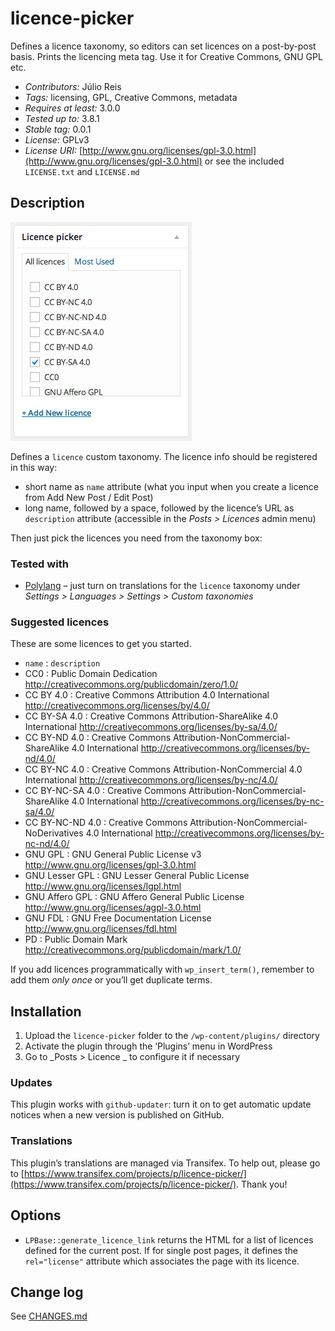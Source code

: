 licence-picker
==============

Defines a licence taxonomy, so editors can set licences on a post-by-post basis. Prints the licencing meta tag. Use it for Creative Commons, GNU GPL etc.

* *Contributors:* Júlio Reis
* *Tags:* licensing, GPL, Creative Commons, metadata
* *Requires at least:* 3.0.0
* *Tested up to:* 3.8.1
* *Stable tag:* 0.0.1
* *License:* GPLv3
* *License URI:* [http://www.gnu.org/licenses/gpl-3.0.html](http://www.gnu.org/licenses/gpl-3.0.html) or see the included `LICENSE.txt` and `LICENSE.md`

Description
-----------

![Licence picker taxonomy](assets/screenshot-picker.png)

Defines a `licence` custom taxonomy. The licence info should be registered in this way:

* short name as `name` attribute (what you input when you create a licence from Add New Post / Edit Post)
* long name, followed by a space, followed by the licence’s URL as `description` attribute (accessible in the _Posts > Licences_ admin menu)

Then just pick the licences you need from the taxonomy box:

### Tested with

* [Polylang](http://polylang.wordpress.com/) – just turn on translations for the `licence` taxonomy under _Settings > Languages > Settings > Custom taxonomies_

### Suggested licences

These are some licences to get you started.

* `name` : `description`
* CC0 : Public Domain Dedication http://creativecommons.org/publicdomain/zero/1.0/
* CC BY 4.0 : Creative Commons Attribution 4.0 International http://creativecommons.org/licenses/by/4.0/
* CC BY-SA 4.0 : Creative Commons Attribution-ShareAlike 4.0 International http://creativecommons.org/licenses/by-sa/4.0/
* CC BY-ND 4.0 : Creative Commons Attribution-NonCommercial-ShareAlike 4.0 International http://creativecommons.org/licenses/by-nd/4.0/
* CC BY-NC 4.0 : Creative Commons Attribution-NonCommercial 4.0 International http://creativecommons.org/licenses/by-nc/4.0/
* CC BY-NC-SA 4.0 : Creative Commons Attribution-NonCommercial-ShareAlike 4.0 International http://creativecommons.org/licenses/by-nc-sa/4.0/
* CC BY-NC-ND 4.0 : Creative Commons Attribution-NonCommercial-NoDerivatives 4.0 International http://creativecommons.org/licenses/by-nc-nd/4.0/
* GNU GPL : GNU General Public License v3 http://www.gnu.org/licenses/gpl-3.0.html
* GNU Lesser GPL : GNU Lesser General Public License http://www.gnu.org/licenses/lgpl.html
* GNU Affero GPL : GNU Affero General Public License http://www.gnu.org/licenses/agpl-3.0.html
* GNU FDL : GNU Free Documentation License http://www.gnu.org/licenses/fdl.html
* PD : Public Domain Mark http://creativecommons.org/publicdomain/mark/1.0/

If you add licences programmatically with `wp_insert_term()`, remember to add them _only once_ or you’ll get duplicate terms.

Installation
------------

1. Upload the `licence-picker` folder to the `/wp-content/plugins/` directory
1. Activate the plugin through the ‘Plugins’ menu in WordPress
1. Go to _Posts > Licence _ to configure it if necessary

### Updates

This plugin works with `github-updater`: turn it on to get automatic update notices when a new version is published on GitHub.

### Translations

This plugin’s translations are managed via Transifex. To help out, please go to [https://www.transifex.com/projects/p/licence-picker/](https://www.transifex.com/projects/p/licence-picker/). Thank you!

Options
-------

* `LPBase::generate_licence_link` returns the HTML for a list of licences defined for the current post. If for single post pages, it defines the `rel="license"` attribute which associates the page with its licence.

Change log
----------

See [CHANGES.md](CHANGES.md)
